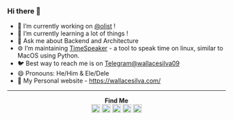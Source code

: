 ### Hi there 👋

<!--
**wallacesilva/wallacesilva** is a ✨ _special_ ✨ repository because its `README.md` (this file) appears on your GitHub profile.

Here are some ideas to get you started:

-->

- 🔭 I’m currently working on [@olist](https://github.com/olist) !
- 🌱 I’m currently learning a lot of things !
- 💬 Ask me about Backend and Architecture
- ⚙️ I’m maintaining [TimeSpeaker](https://github.com/wallacesilva/timespeaker) - a tool to speak time on linux, similar to MacOS using Python.
- 🐦 Best way to reach me is on [Telegram@wallacesilva09](https://telegram.me/wallacesilva09)
- 😄 Pronouns: He/Him & Ele/Dele
- 🔗 My Personal website - https://wallacesilva.com/


---
<p align="center">
  <strong>Find Me</strong><br>
<a href="https://twitter.com/wallacesilva09" target="blank"><img align="center" src="https://cdn.jsdelivr.net/npm/simple-icons@3.0.1/icons/twitter.svg" alt="rochacbruno" height="20" width="20" /></a>
<a href="https://linkedin.com/in/wallacesilva09" target="blank"><img align="center" src="https://cdn.jsdelivr.net/npm/simple-icons@3.0.1/icons/linkedin.svg" alt="rochacbruno" height="20" width="20" /></a>
<a href="https://instagram.com/wallacesilva09" target="blank"><img align="center" src="https://cdn.jsdelivr.net/npm/simple-icons@3.0.1/icons/instagram.svg" alt="codeshowbr" height="20" width="20" /></a>
<a href="https://dev.to/wallacesilva09" target="blank"><img align="center" src="https://cdn.jsdelivr.net/npm/simple-icons@3.0.1/icons/dev-dot-to.svg" alt="rochacbruno" height="20" width="20" /></a>
<a href="https://fb.com/wallacesilva09" target="blank"><img align="center" src="https://cdn.jsdelivr.net/npm/simple-icons@3.0.1/icons/facebook.svg" alt="codeshowbr" height="20" width="20" /></a>
</p>

<!--
- 👯 I’m looking to collaborate on ...
- 🤔 I’m looking for help with ...
- 💬 Ask me about ...
- 📫 How to reach me: ...
- 😄 Pronouns: ...
- ⚡ Fun fact: ...
-->
